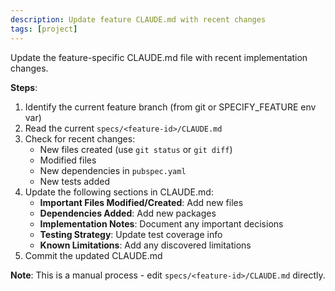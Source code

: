 ```yaml
---
description: Update feature CLAUDE.md with recent changes
tags: [project]
---
```


Update the feature-specific CLAUDE.md file with recent implementation changes.

**Steps**:

1. Identify the current feature branch (from git or SPECIFY_FEATURE env var)
2. Read the current `specs/<feature-id>/CLAUDE.md`
3. Check for recent changes:
   - New files created (use `git status` or `git diff`)
   - Modified files
   - New dependencies in `pubspec.yaml`
   - New tests added
4. Update the following sections in CLAUDE.md:
   - **Important Files Modified/Created**: Add new files
   - **Dependencies Added**: Add new packages
   - **Implementation Notes**: Document any important decisions
   - **Testing Strategy**: Update test coverage info
   - **Known Limitations**: Add any discovered limitations
5. Commit the updated CLAUDE.md

**Note**: This is a manual process - edit `specs/<feature-id>/CLAUDE.md` directly.
